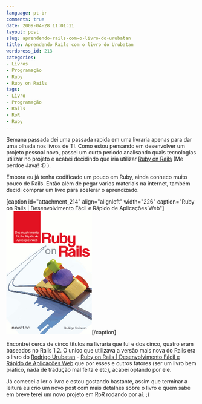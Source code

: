 ```yaml
---
language: pt-br
comments: true
date: 2009-04-28 11:01:11
layout: post
slug: aprendendo-rails-com-o-livro-do-urubatan
title: Aprendendo Rails com o livro do Urubatan
wordpress_id: 213
categories:
- Livros
- Programação
- Ruby
- Ruby on Rails
tags:
- Livro
- Programação
- Rails
- RoR
- Ruby
---
```


Semana passada dei uma passada rapida em uma livraria apenas para dar uma olhada nos livros de TI. Como estou pensando em desenvolver um projeto pessoal novo, passei um curto periodo analisando quais tecnologias utilizar no projeto e acabei decidindo que iria utilizar [Ruby on Rails](http://rubyonrails.org/) (Me perdoe Java! :D ).

Embora eu já tenha codificado um pouco em Ruby, ainda conheco muito pouco de Rails. Então além de pegar varios materiais na internet, também decidi comprar um livro para acelerar o aprendizado.

[caption id="attachment_214" align="alignleft" width="226" caption="Ruby on Rails | Desenvolvimento Fácil e Rápido de Aplicações Web"]![Ruby on Rails | Desenvolvimento Fácil e Rápido de Aplicações Web](/images/2009/04/capa.gif)[/caption]

Encontrei cerca de cinco títulos na livraria que fui e dos cinco, quatro eram baseados no Rails 1.2. O unico que utilizava a versão mais nova do Rails era o livro do [Rodrigo Urubatan](http://www.urubatan.com.br/) - [Ruby on Rails | Desenvolvimento Fácil e Rápido de Aplicações Web](http://livro.urubatan.com.br/) que por esses e outros fatores (ser um livro bem prático, nada de tradução mal feita e etc), acabei optando por ele.

Já comecei a ler o livro e estou gostando bastante, assim que terminar a leitura eu crio um novo post com mais detalhes sobre o livro e quem sabe em breve terei um novo projeto em RoR rodando por aí. ;)